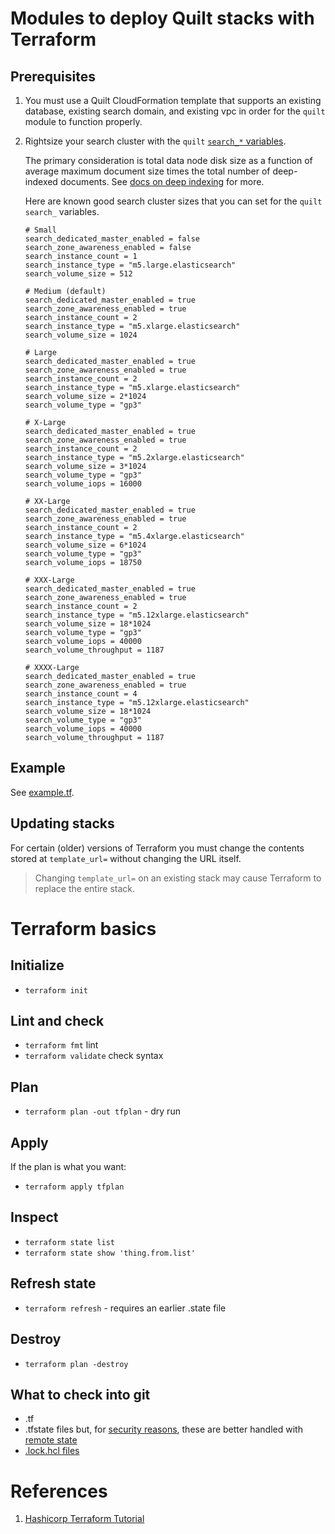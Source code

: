# Modules to deploy Quilt stacks with Terraform

## Prerequisites
1. You must use a Quilt CloudFormation template that supports an existing database,
existing search domain, and existing vpc in order for the  `quilt` module to
function properly.

1. Rightsize your search cluster with the `quilt`
[`search_*` variables](./modules/quilt/variables.tf).

    The primary consideration is total data node disk size as a function of average
    maximum document size times the total number of deep-indexed documents.
    See [docs on deep indexing](https://docs.quiltdata.com/catalog/searchquery#indexing) for more.

    Here are known good search cluster sizes that you can set for the `quilt`
    `search_` variables.

    ```
    # Small
    search_dedicated_master_enabled = false
    search_zone_awareness_enabled = false
    search_instance_count = 1
    search_instance_type = "m5.large.elasticsearch"
    search_volume_size = 512

    # Medium (default)
    search_dedicated_master_enabled = true
    search_zone_awareness_enabled = true
    search_instance_count = 2
    search_instance_type = "m5.xlarge.elasticsearch"
    search_volume_size = 1024

    # Large
    search_dedicated_master_enabled = true
    search_zone_awareness_enabled = true
    search_instance_count = 2
    search_instance_type = "m5.xlarge.elasticsearch"
    search_volume_size = 2*1024
    search_volume_type = "gp3"

    # X-Large
    search_dedicated_master_enabled = true
    search_zone_awareness_enabled = true
    search_instance_count = 2
    search_instance_type = "m5.2xlarge.elasticsearch"
    search_volume_size = 3*1024
    search_volume_type = "gp3"
    search_volume_iops = 16000

    # XX-Large
    search_dedicated_master_enabled = true
    search_zone_awareness_enabled = true
    search_instance_count = 2
    search_instance_type = "m5.4xlarge.elasticsearch"
    search_volume_size = 6*1024
    search_volume_type = "gp3"
    search_volume_iops = 18750

    # XXX-Large
    search_dedicated_master_enabled = true
    search_zone_awareness_enabled = true
    search_instance_count = 2
    search_instance_type = "m5.12xlarge.elasticsearch"
    search_volume_size = 18*1024
    search_volume_type = "gp3"
    search_volume_iops = 40000
    search_volume_throughput = 1187

    # XXXX-Large
    search_dedicated_master_enabled = true
    search_zone_awareness_enabled = true
    search_instance_count = 4
    search_instance_type = "m5.12xlarge.elasticsearch"
    search_volume_size = 18*1024
    search_volume_type = "gp3"
    search_volume_iops = 40000
    search_volume_throughput = 1187
    ```

## Example
See [example.tf](./example.tf).

## Updating stacks
For certain (older) versions of Terraform you must change the contents stored 
at `template_url=` without changing the URL itself.

> Changing `template_url=` on an existing stack may cause Terraform to
> replace the entire stack.

# Terraform basics

## Initialize
* `terraform init`

## Lint and check
* `terraform fmt` lint
* `terraform validate` check syntax

## Plan
* `terraform plan -out tfplan` - dry run

## Apply
If the plan is what you want:
* `terraform apply tfplan`

## Inspect
* `terraform state list`
* `terraform state show 'thing.from.list'`

## Refresh state
* `terraform refresh` - requires an earlier .state file

## Destroy
* `terraform plan -destroy`

## What to check into git
* .tf
* .tfstate files but,
for [security reasons](https://stackoverflow.com/questions/38486335/should-i-commit-tfstate-files-to-git),
these are better handled with
[remote state](https://developer.hashicorp.com/terraform/language/state/remote)
* [.lock.hcl files](https://stackoverflow.com/questions/67963719/should-terraform-lock-hcl-be-included-in-the-gitignore-file)

# References
1. [Hashicorp Terraform Tutorial](https://developer.hashicorp.com/terraform/tutorials/aws-get-started/aws-build)
